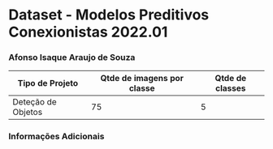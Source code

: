 # Dataset - Modelos Preditivos Conexionistas 2022.01

### Afonso Isaque Araujo de Souza 

|**Tipo de Projeto**|**Qtde de imagens por classe**|**Qtde de classes**|
|--|--|--|
| Deteção de Objetos | 75 | 5 |

### Informações Adicionais
